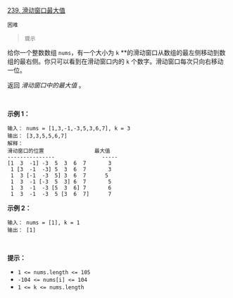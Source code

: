 [239. 滑动窗口最大值](https://leetcode.cn/problems/sliding-window-maximum/)

`困难`


> `提示`

给你一个整数数组 `nums`，有一个大小为 `k` **的滑动窗口从数组的最左侧移动到数组的最右侧。你只可以看到在滑动窗口内的 `k` 个数字。滑动窗口每次只向右移动一位。

返回 *滑动窗口中的最大值* 。

 

**示例 1：**

```
输入： nums = [1,3,-1,-3,5,3,6,7], k = 3
输出： [3,3,5,5,6,7]
解释：
滑动窗口的位置                最大值
---------------               -----
[1  3  -1] -3  5  3  6  7       3
 1 [3  -1  -3] 5  3  6  7       3
 1  3 [-1  -3  5] 3  6  7      5
 1  3  -1 [-3  5  3] 6  7       5
 1  3  -1  -3 [5  3  6] 7       6
 1  3  -1  -3  5 [3  6  7]      7
```

**示例 2：**

```
输入： nums = [1], k = 1
输出： [1]
```

 

**提示：**

-   `1 <= nums.length <= 105`
-   `-104 <= nums[i] <= 104`
-   `1 <= k <= nums.length`